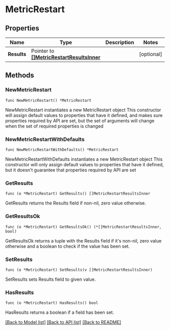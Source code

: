 # MetricRestart

## Properties

Name | Type | Description | Notes
------------ | ------------- | ------------- | -------------
**Results** | Pointer to [**[]MetricRestartResultsInner**](MetricRestartResultsInner.md) |  | [optional] 

## Methods

### NewMetricRestart

`func NewMetricRestart() *MetricRestart`

NewMetricRestart instantiates a new MetricRestart object
This constructor will assign default values to properties that have it defined,
and makes sure properties required by API are set, but the set of arguments
will change when the set of required properties is changed

### NewMetricRestartWithDefaults

`func NewMetricRestartWithDefaults() *MetricRestart`

NewMetricRestartWithDefaults instantiates a new MetricRestart object
This constructor will only assign default values to properties that have it defined,
but it doesn't guarantee that properties required by API are set

### GetResults

`func (o *MetricRestart) GetResults() []MetricRestartResultsInner`

GetResults returns the Results field if non-nil, zero value otherwise.

### GetResultsOk

`func (o *MetricRestart) GetResultsOk() (*[]MetricRestartResultsInner, bool)`

GetResultsOk returns a tuple with the Results field if it's non-nil, zero value otherwise
and a boolean to check if the value has been set.

### SetResults

`func (o *MetricRestart) SetResults(v []MetricRestartResultsInner)`

SetResults sets Results field to given value.

### HasResults

`func (o *MetricRestart) HasResults() bool`

HasResults returns a boolean if a field has been set.


[[Back to Model list]](../README.md#documentation-for-models) [[Back to API list]](../README.md#documentation-for-api-endpoints) [[Back to README]](../README.md)


